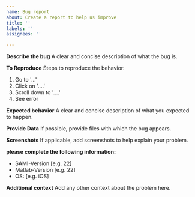 ```yaml
---
name: Bug report
about: Create a report to help us improve
title: ''
labels: ''
assignees: ''

---
```


**Describe the bug**
A clear and concise description of what the bug is.

**To Reproduce**
Steps to reproduce the behavior:
1. Go to '...'
2. Click on '....'
3. Scroll down to '....'
4. See error

**Expected behavior**
A clear and concise description of what you expected to happen.

**Provide Data**
If possible, provide files with which the bug appears.

**Screenshots**
If applicable, add screenshots to help explain your problem.

**please complete the following information:**
 - SAMI-Version [e.g. 22]
 - Matlab-Version [e.g. 22]
 - OS: [e.g. iOS]
 

**Additional context**
Add any other context about the problem here.

